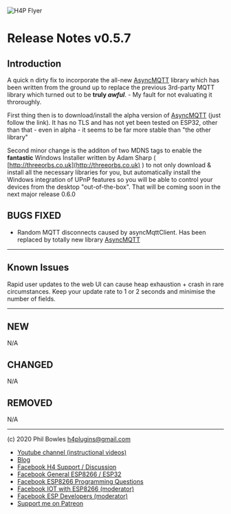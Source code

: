 ![H4P Flyer](/assets/GPIOLogo.jpg) 

# Release Notes v0.5.7

## Introduction

A quick n dirty fix to incorporate the all-new [AsyncMQTT](http://github.com/philbowles/asyncmqtt) library which has been written from the ground up to replace the previous 3rd-party MQTT library which turned out to be **truly *awful***. - My fault for not evaluating it throroughly.

First thing then is to download/install the alpha version of [AsyncMQTT](http://github.com/philbowles/asyncmqtt) (just follow the link). It has no TLS and has not yet been tested on ESP32, other than that - even in alpha - it seems to be far more stable than "the other library"

Second minor change is the additon of two MDNS tags to enable the **fantastic** Windows Installer written by Adam Sharp ( [http://threeorbs.co.uk](http://threeorbs.co.uk) ) to not only download & install all the necessary libraries for you, but automatically install the Windows integration of UPnP features so you will be able to control your devices from the desktop "out-of-the-box". That will be coming soon in the next major release 0.6.0


## **BUGS FIXED**

* Random MQTT disconnects caused by asyncMqttClient. Has been replaced by totally new library [AsyncMQTT](http://github.com/philbowles/asyncmqtt)
---

## **Known Issues**

Rapid user updates to the web UI can cause heap exhaustion + crash in rare circumstances. Keep your update rate to 1 or 2 seconds and minimise the number of fields.

---

## **NEW**

N/A

## **CHANGED**

N/A

## **REMOVED**

N/A

---

(c) 2020 Phil Bowles h4plugins@gmail.com

* [Youtube channel (instructional videos)](https://www.youtube.com/channel/UCYi-Ko76_3p9hBUtleZRY6g)
* [Blog](https://8266iot.blogspot.com)
* [Facebook H4  Support / Discussion](https://www.facebook.com/groups/444344099599131/)
* [Facebook General ESP8266 / ESP32](https://www.facebook.com/groups/2125820374390340/)
* [Facebook ESP8266 Programming Questions](https://www.facebook.com/groups/esp8266questions/)
* [Facebook IOT with ESP8266 (moderator)](https://www.facebook.com/groups/1591467384241011/)
* [Facebook ESP Developers (moderator)](https://www.facebook.com/groups/ESP8266/)
* [Support me on Patreon](https://patreon.com/esparto)
